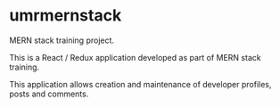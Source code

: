 # umrmernstack
MERN stack training project.

This is a React / Redux application developed as part of MERN stack training. 

This application allows creation and maintenance of developer profiles, posts and comments.
